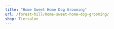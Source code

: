 ```yaml
---
title: "Home Sweet Home Dog Grooming"
url: /forest-hill/home-sweet-home-dog-grooming/
shop: Tiersalon
---
```

